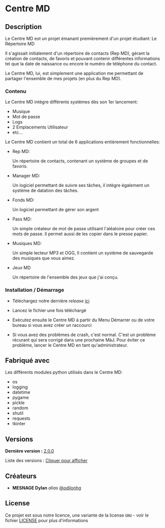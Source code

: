 # Centre MD

## Description

Le Centre MD est un projet émanant premièrement d'un projet étudiant:
Le Répertoire MD

Il s'agissait initialement d'un répertoire de contacts (Rep MD),
gérant la création de contacts, de favoris et pouvant contenir
différentes informations tel que la date de naissance ou encore
le numéro de téléphone du contact.

Le Centre MD, lui, est simplement une application me permettant
de partager l'ensemble de mes projets (en plus du Rep MD).

### Contenu

Le Centre MD intègre différents systèmes
dès son 1er lancement:

* Musique
* Mot de passe
* Logs
* 2 Emplacements Utilisateur
* etc...

Le Centre MD contient un total de
6 applications entièrement fonctionnelles:

- Rep MD:

	Un répertoire de contacts,
	contenant un système de groupes
	et de favoris.

- Manager MD:
	
	Un logiciel permettant de suivre
	ses tâches, il intègre également
	un système de datation des tâches.

- Fonds MD:

	Un logiciel permettant
	de gérer son argent

- Pass MD:

	Un simple créateur de mot de passe
	utilisant l'aléatoire pour créer
	ces mots de passe.
	Il permet aussi de les copier
	dans le presse papier.

- Musiques MD:

	Un simple lecteur MP3 et OGG,
	Il contient un système de sauvegarde
	des musiques que vous aimez.

- Jeux MD

	Un répertoire de l'ensemble
	des jeux que j'ai conçu.

### Installation / Démarrage

- Téléchargez notre dernière _release_ [ici](https://github.com/odilonhg/Centre-MD/releases/download/v2.0.0/CentreMD_Installer.exe)

- Lancez le fichier une fois téléchargé

- Exécutez ensuite le Centre MD à partir
  du Menu Démarrer ou de votre bureau
  si vous avez créer un raccourci

- Si vous avez des problèmes de crash, c'est normal.
  C'est un problème récurant qui sera corrigé dans une prochaine MàJ.
  Pour éviter ce problème, lancer le Centre MD en tant qu'administrateur.

## Fabriqué avec

Les différents modules python utilisés dans le Centre MD:

* os
* logging
* datetime
* pygame
* pickle
* random
* shutil
* requests
* tkinter

## Versions
**Dernière version :** [2.0.0](https://github.com/odilonhg/Centre-MD/releases/tag/v2.0.0)

Liste des versions : [Cliquer pour afficher](https://github.com/odilonhg/Centre-MD/tags)

## Créateurs
* **MESNAGE Dylan** _alias_ [@odilonhg](https://github.com/odilonhg)

## License

Ce projet est sous notre licence, une variante de la license ``GNU`` - voir le fichier [LICENSE](LICENSE.txt) pour plus d'informations
